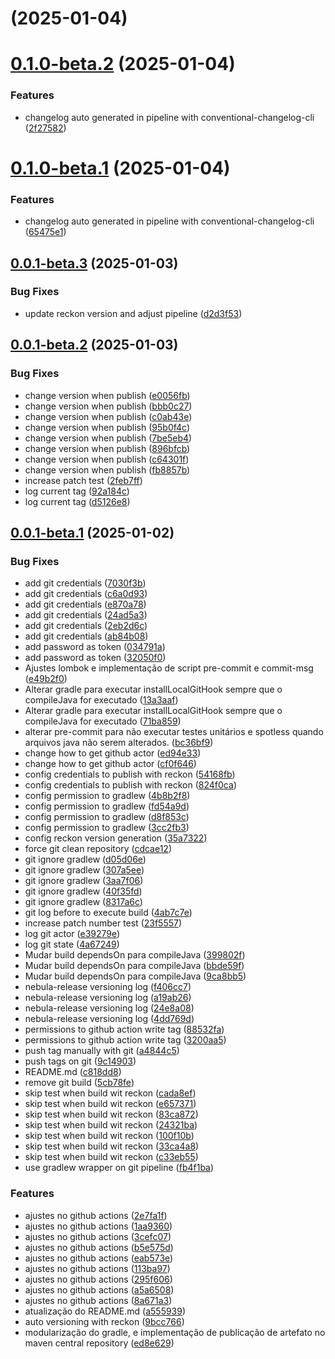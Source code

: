 #  (2025-01-04)



# [0.1.0-beta.2](https://github.com/Gui-Ramos/boilerplate-microservice-spring/compare/0.1.0-beta.1...0.1.0-beta.2) (2025-01-04)


### Features

* changelog auto generated in pipeline with conventional-changelog-cli ([2f27582](https://github.com/Gui-Ramos/boilerplate-microservice-spring/commit/2f2758233a65e9eff80ea38bb189f9fbbdef327a))



# [0.1.0-beta.1](https://github.com/Gui-Ramos/boilerplate-microservice-spring/compare/0.0.1-beta.3...0.1.0-beta.1) (2025-01-04)


### Features

* changelog auto generated in pipeline with conventional-changelog-cli ([65475e1](https://github.com/Gui-Ramos/boilerplate-microservice-spring/commit/65475e18ac3ea23b854ec2c196ed67670d8fe540))



## [0.0.1-beta.3](https://github.com/Gui-Ramos/boilerplate-microservice-spring/compare/0.0.1-beta.2...0.0.1-beta.3) (2025-01-03)


### Bug Fixes

* update reckon version and adjust pipeline ([d2d3f53](https://github.com/Gui-Ramos/boilerplate-microservice-spring/commit/d2d3f53f73eecab4e4d817a07fbb5ea974e1c3a7))



## [0.0.1-beta.2](https://github.com/Gui-Ramos/boilerplate-microservice-spring/compare/0.0.1-beta.1...0.0.1-beta.2) (2025-01-03)


### Bug Fixes

* change version when publish ([e0056fb](https://github.com/Gui-Ramos/boilerplate-microservice-spring/commit/e0056fb4ea97bc3573b14da26f41e2d5a6216960))
* change version when publish ([bbb0c27](https://github.com/Gui-Ramos/boilerplate-microservice-spring/commit/bbb0c272e21c4e7a39d9d5cbda51bcde3d1bfdc1))
* change version when publish ([c0ab43e](https://github.com/Gui-Ramos/boilerplate-microservice-spring/commit/c0ab43e9587fb908619cd3406fa0ffc4138fe431))
* change version when publish ([95b0f4c](https://github.com/Gui-Ramos/boilerplate-microservice-spring/commit/95b0f4cf5d28109c8ef41833d61a47c5bcb9f389))
* change version when publish ([7be5eb4](https://github.com/Gui-Ramos/boilerplate-microservice-spring/commit/7be5eb4c478868adfc157659e88a976a0bb2256b))
* change version when publish ([896bfcb](https://github.com/Gui-Ramos/boilerplate-microservice-spring/commit/896bfcb1ef450506cb3fb8c2334d4babb4f5c984))
* change version when publish ([c64301f](https://github.com/Gui-Ramos/boilerplate-microservice-spring/commit/c64301f71a6970d53b854054c05c83522da90e4f))
* change version when publish ([fb8857b](https://github.com/Gui-Ramos/boilerplate-microservice-spring/commit/fb8857b2c8e99896bdc9c632c68da78ba9e0a0a8))
* increase patch test ([2feb7ff](https://github.com/Gui-Ramos/boilerplate-microservice-spring/commit/2feb7ff897e93b588995612a867692ed46855d97))
* log current tag ([92a184c](https://github.com/Gui-Ramos/boilerplate-microservice-spring/commit/92a184ceca10f6dd6fe1d4a9e67ce59c6615cd20))
* log current tag ([d5126e8](https://github.com/Gui-Ramos/boilerplate-microservice-spring/commit/d5126e819331d5976324862f618d79a88dd9d69e))



## [0.0.1-beta.1](https://github.com/Gui-Ramos/boilerplate-microservice-spring/compare/c818dd870e60f97af172207e0e9d78ba7bd3673b...0.0.1-beta.1) (2025-01-02)


### Bug Fixes

* add git credentials ([7030f3b](https://github.com/Gui-Ramos/boilerplate-microservice-spring/commit/7030f3b1d4b762aadd79ef489721ac3677610e39))
* add git credentials ([c6a0d93](https://github.com/Gui-Ramos/boilerplate-microservice-spring/commit/c6a0d93febcfa7c7c10dd98426457f1f37d4b30b))
* add git credentials ([e870a78](https://github.com/Gui-Ramos/boilerplate-microservice-spring/commit/e870a7851f9bb2f37d2c4040cd65b2d491853f5c))
* add git credentials ([24ad5a3](https://github.com/Gui-Ramos/boilerplate-microservice-spring/commit/24ad5a3a4dcae9a23798bb121b9dcc241a488a58))
* add git credentials ([2eb2d6c](https://github.com/Gui-Ramos/boilerplate-microservice-spring/commit/2eb2d6c4c037ef7c2dcc916f588f46888a0f42f3))
* add git credentials ([ab84b08](https://github.com/Gui-Ramos/boilerplate-microservice-spring/commit/ab84b08f8ada35787101f159c8ce839b5f58a180))
* add password as token ([034791a](https://github.com/Gui-Ramos/boilerplate-microservice-spring/commit/034791a76f263313b5bdb9b707ecc8fae7e1c3b0))
* add password as token ([32050f0](https://github.com/Gui-Ramos/boilerplate-microservice-spring/commit/32050f0fb9ddeddbbe777d8ab8a53911d6d01f0b))
* Ajustes lombok e implementação de script pre-commit e commit-msg ([e49b2f0](https://github.com/Gui-Ramos/boilerplate-microservice-spring/commit/e49b2f0b69e21080f233842ef6874ba9f0a4919f))
* Alterar gradle para executar installLocalGitHook sempre que o compileJava for executado ([13a3aaf](https://github.com/Gui-Ramos/boilerplate-microservice-spring/commit/13a3aafa5fb5eac550f59ac3628132a9b4c643a6))
* Alterar gradle para executar installLocalGitHook sempre que o compileJava for executado ([71ba859](https://github.com/Gui-Ramos/boilerplate-microservice-spring/commit/71ba859868396444003c27191f664e2d6b785dbb))
* alterar pre-commit para não executar testes unitários e spotless quando arquivos java não serem alterados. ([bc36bf9](https://github.com/Gui-Ramos/boilerplate-microservice-spring/commit/bc36bf9d8bae9e874700bfc6561936bb7d3f4132))
* change how to get github actor ([ed94e33](https://github.com/Gui-Ramos/boilerplate-microservice-spring/commit/ed94e3313bc09aa01ea2b9b89027a8037732155d))
* change how to get github actor ([cf0f646](https://github.com/Gui-Ramos/boilerplate-microservice-spring/commit/cf0f646f7ed8b0ebb8fbefbc9fc7ffb6a0014b16))
* config credentials to publish with reckon ([54168fb](https://github.com/Gui-Ramos/boilerplate-microservice-spring/commit/54168fb6a719d78e9c7e84ef6e12dc0e6ade8370))
* config credentials to publish with reckon ([824f0ca](https://github.com/Gui-Ramos/boilerplate-microservice-spring/commit/824f0cacf52199306f64796f92c9b5891b9fead3))
* config permission to gradlew ([4b8b2f8](https://github.com/Gui-Ramos/boilerplate-microservice-spring/commit/4b8b2f8d154646a2840a9c371660af41b481cd73))
* config permission to gradlew ([fd54a9d](https://github.com/Gui-Ramos/boilerplate-microservice-spring/commit/fd54a9d38e4f5da62639d377224353606e33746f))
* config permission to gradlew ([d8f853c](https://github.com/Gui-Ramos/boilerplate-microservice-spring/commit/d8f853c6e3b0a78ffd881392aa6f1cf351e4ce5f))
* config permission to gradlew ([3cc2fb3](https://github.com/Gui-Ramos/boilerplate-microservice-spring/commit/3cc2fb3758e836369543760b4ae309edd5971f2a))
* config reckon version generation ([35a7322](https://github.com/Gui-Ramos/boilerplate-microservice-spring/commit/35a7322c6331624fe76576b082dac531dce5745b))
* force git clean repository ([cdcae12](https://github.com/Gui-Ramos/boilerplate-microservice-spring/commit/cdcae1251153938290fd318143a50ab724fe44b0))
* git ignore gradlew ([d05d06e](https://github.com/Gui-Ramos/boilerplate-microservice-spring/commit/d05d06e1ae3ece58d707b06ca132a1f9fe259e6e))
* git ignore gradlew ([307a5ee](https://github.com/Gui-Ramos/boilerplate-microservice-spring/commit/307a5ee4dbd663b86e5edc6f0637919a0a0d5413))
* git ignore gradlew ([3aa7f06](https://github.com/Gui-Ramos/boilerplate-microservice-spring/commit/3aa7f0654edf66530c7eafc16ac8cdd2b7963270))
* git ignore gradlew ([40f35fd](https://github.com/Gui-Ramos/boilerplate-microservice-spring/commit/40f35fd98e7685a9aa247ed601abb60ddb330c59))
* git ignore gradlew ([8317a6c](https://github.com/Gui-Ramos/boilerplate-microservice-spring/commit/8317a6c8cab9495077f26c1a3fcbd2d94958d328))
* git log before to execute build ([4ab7c7e](https://github.com/Gui-Ramos/boilerplate-microservice-spring/commit/4ab7c7ec6e308db5820a0b7fdcadcde87424711c))
* increase patch number test ([23f5557](https://github.com/Gui-Ramos/boilerplate-microservice-spring/commit/23f555716160c03fad8d0d46496877e7edc866ce))
* log git actor ([e39279e](https://github.com/Gui-Ramos/boilerplate-microservice-spring/commit/e39279e1ac00d134bc7e103dbc3732e9736c9d41))
* log git state ([4a67249](https://github.com/Gui-Ramos/boilerplate-microservice-spring/commit/4a672491d18d52d570d63a20f3c0cd574197e0ed))
* Mudar build dependsOn para compileJava ([399802f](https://github.com/Gui-Ramos/boilerplate-microservice-spring/commit/399802f43b400c8d9a1ae212ed4501469d6874ed))
* Mudar build dependsOn para compileJava ([bbde59f](https://github.com/Gui-Ramos/boilerplate-microservice-spring/commit/bbde59f6c30ce9f6893142866f1feb2a6d9e2b58))
* Mudar build dependsOn para compileJava ([9ca8bb5](https://github.com/Gui-Ramos/boilerplate-microservice-spring/commit/9ca8bb5df21aa57518a46fa09524fadb1160671a))
* nebula-release versioning log ([f406cc7](https://github.com/Gui-Ramos/boilerplate-microservice-spring/commit/f406cc7b6c04f15365bfde77158e930f0a51470b))
* nebula-release versioning log ([a19ab26](https://github.com/Gui-Ramos/boilerplate-microservice-spring/commit/a19ab268c22b38b6ac6775fda87a068446b77342))
* nebula-release versioning log ([24e8a08](https://github.com/Gui-Ramos/boilerplate-microservice-spring/commit/24e8a08412091007213019adfd59e75759efa8fa))
* nebula-release versioning log ([4dd769d](https://github.com/Gui-Ramos/boilerplate-microservice-spring/commit/4dd769d0e560a2e2e841673d49af9ec6d2a22a4c))
* permissions to github action write tag ([88532fa](https://github.com/Gui-Ramos/boilerplate-microservice-spring/commit/88532facb831002ca9a096405d31688a570c8653))
* permissions to github action write tag ([3200aa5](https://github.com/Gui-Ramos/boilerplate-microservice-spring/commit/3200aa542a1ec9576311b71d9fd8d2506a7506e0))
* push tag manually with git ([a4844c5](https://github.com/Gui-Ramos/boilerplate-microservice-spring/commit/a4844c533f8a90618626e0769f0eded47bd1c023))
* push tags on git ([9c14903](https://github.com/Gui-Ramos/boilerplate-microservice-spring/commit/9c14903333d44d1595fdfd3d98815e5fbf2651d6))
* README.md ([c818dd8](https://github.com/Gui-Ramos/boilerplate-microservice-spring/commit/c818dd870e60f97af172207e0e9d78ba7bd3673b))
* remove git build ([5cb78fe](https://github.com/Gui-Ramos/boilerplate-microservice-spring/commit/5cb78fe0ce4dc945f0420ad29b5c23926a24c43a))
* skip test when build wit reckon ([cada8ef](https://github.com/Gui-Ramos/boilerplate-microservice-spring/commit/cada8ef5f864aa35c1b79beeebfdd6f924211a3e))
* skip test when build wit reckon ([e657371](https://github.com/Gui-Ramos/boilerplate-microservice-spring/commit/e657371826b8bcd4f56ce6df817fa5a9e4b0c82a))
* skip test when build wit reckon ([83ca872](https://github.com/Gui-Ramos/boilerplate-microservice-spring/commit/83ca8720879b98643f560bfbf72a72fc39c8aa5e))
* skip test when build wit reckon ([24321ba](https://github.com/Gui-Ramos/boilerplate-microservice-spring/commit/24321ba656767a42cb06fde7c2f36f91c688759b))
* skip test when build wit reckon ([100f10b](https://github.com/Gui-Ramos/boilerplate-microservice-spring/commit/100f10b27b0f2d73ef03bd994e20619bde3d3417))
* skip test when build wit reckon ([33ca4a8](https://github.com/Gui-Ramos/boilerplate-microservice-spring/commit/33ca4a8b2cbe226f6788100ec57625b850163f34))
* skip test when build wit reckon ([c33eb55](https://github.com/Gui-Ramos/boilerplate-microservice-spring/commit/c33eb55ca6917f5f909c8b279ad8d55d73984e3a))
* use gradlew wrapper on git pipeline ([fb4f1ba](https://github.com/Gui-Ramos/boilerplate-microservice-spring/commit/fb4f1ba8caf80030c084c85de639844fbf884d1c))


### Features

* ajustes no github actions ([2e7fa1f](https://github.com/Gui-Ramos/boilerplate-microservice-spring/commit/2e7fa1f6ae1a83e486f6281b887ca9d2e1cea8ca))
* ajustes no github actions ([1aa9360](https://github.com/Gui-Ramos/boilerplate-microservice-spring/commit/1aa9360e6fe3edf697429f717ab9563c3b1eac1a))
* ajustes no github actions ([3cefc07](https://github.com/Gui-Ramos/boilerplate-microservice-spring/commit/3cefc0764d78c29d85334dbe5e12b49233f32e6b))
* ajustes no github actions ([b5e575d](https://github.com/Gui-Ramos/boilerplate-microservice-spring/commit/b5e575d37d333a2f5e6119f87c24abba34f9071c))
* ajustes no github actions ([eab573e](https://github.com/Gui-Ramos/boilerplate-microservice-spring/commit/eab573e156908bff5069c0c7ecfed41e7a114612))
* ajustes no github actions ([113ba97](https://github.com/Gui-Ramos/boilerplate-microservice-spring/commit/113ba97635fb69d65df7e2d9d5256817373836ae))
* ajustes no github actions ([295f606](https://github.com/Gui-Ramos/boilerplate-microservice-spring/commit/295f6062f72544fc5efd0a9975190dec31de7755))
* ajustes no github actions ([a5a6508](https://github.com/Gui-Ramos/boilerplate-microservice-spring/commit/a5a6508d11b6bbd6e28fe65271cbf92d179a241c))
* ajustes no github actions ([8a671a3](https://github.com/Gui-Ramos/boilerplate-microservice-spring/commit/8a671a3eb407d7556787e6fa0c78dc4e0f44622e))
* atualização do README.md ([a555939](https://github.com/Gui-Ramos/boilerplate-microservice-spring/commit/a55593907627f363ccdb62efee3877e50efe91bc))
* auto versioning with reckon ([9bcc766](https://github.com/Gui-Ramos/boilerplate-microservice-spring/commit/9bcc7661e6a7c4d1c31797d6c61ad0a7e2f62650))
* modularização do gradle, e implementação de publicação de artefato no maven central repository ([ed8e629](https://github.com/Gui-Ramos/boilerplate-microservice-spring/commit/ed8e629f95fc446ac102d14a60160707ce9e106d))



